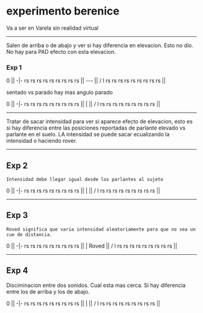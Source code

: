 # experimento berenice
Va a ser en Varela sin realidad virtual

--------------------
Salen de arriba o de abajo y ver si hay diferencia en elevacion. Esto no dio. No hay para PAD efecto con esta elevacion.

### Exp 1

  0                                    ||
 -|-        rs rs rs rs rs rs rs rs rs ||
  ---                                  ||
 / l       rs rs rs rs rs rs rs rs rs  ||

sentado vs parado hay mas angulo parado

  0                                   ||
 -|-      rs rs rs rs rs rs rs rs rs  ||
  |                                   ||
 / l       rs rs rs rs rs rs rs rs rs ||

--------------------

Tratar de sacar intensidad  para ver si aparece efecto de elevacion, esto es si hay diferencia entre las posiciones reportadas de parlante elevado vs parlante en el suelo. LA intensidad se puede sacar ecualizando la intensidad o haciendo rover.

--------------------

## Exp 2
	Intensidad debe llegar igual desde los parlantes al sujeto
 
  0                                   ||
 -|-      rs rs rs rs rs rs rs rs rs  ||
  |                                   ||
 / l       rs rs rs rs rs rs rs rs rs ||


--------------------

## Exp 3
	Roved significa que varia intensidad aleatoriamente para que no sea un cue de distancia.
 
  0                                   ||
 -|-      rs rs rs rs rs rs rs rs rs  ||
  |          Roved                    ||
 / l      rs rs rs rs rs rs rs rs rs  ||

--------------------

## Exp 4
Disciminacion entre dos sonidos. Cual esta mas cerca. Si hay diferencia entre los de arriba y los de abajo.
  
  0                                   ||
 -|-      rs rs rs rs rs rs rs rs rs  ||
  |                                   ||
 / l      rs rs rs rs rs rs rs rs rs  ||